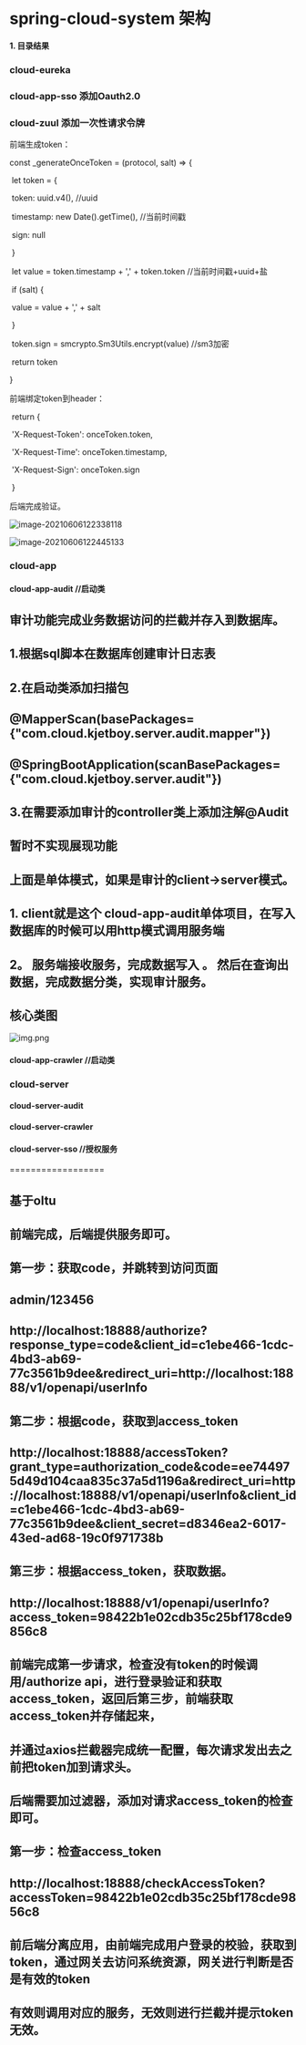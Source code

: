 # spring-cloud-system 架构
**1. 目录结果**
### cloud-eureka
### cloud-app-sso 添加Oauth2.0
### cloud-zuul 添加一次性请求令牌

前端生成token：

const _generateOnceToken = (protocol, salt) => {

​    let token = {

​      token: uuid.v4(),  //uuid

​      timestamp: new Date().getTime(), //当前时间戳

​      sign: null

​    }

​    let value = token.timestamp + ',' + token.token //当前时间戳+uuid+盐

​    if (salt) {

​        value = value + ',' + salt

​    }

​    token.sign = smcrypto.Sm3Utils.encrypt(value)  //sm3加密

​    return token

}

前端绑定token到header：

​        return {

​            'X-Request-Token': onceToken.token,

​            'X-Request-Time': onceToken.timestamp,

​            'X-Request-Sign': onceToken.sign

​        }

后端完成验证。

![image-20210606122338118](assets/image-20210606122338118.png)

 ![image-20210606122445133](assets/image-20210606122445133.png)

### cloud-app
####   cloud-app-audit  //启动类
## 审计功能完成业务数据访问的拦截并存入到数据库。
## 1.根据sql脚本在数据库创建审计日志表
## 2.在启动类添加扫描包 
##  @MapperScan(basePackages= {"com.cloud.kjetboy.server.audit.mapper"})
##  @SpringBootApplication(scanBasePackages={"com.cloud.kjetboy.server.audit"})
## 3.在需要添加审计的controller类上添加注解@Audit
## 暂时不实现展现功能
## 上面是单体模式，如果是审计的client->server模式。
## 1. client就是这个 cloud-app-audit单体项目，在写入数据库的时候可以用http模式调用服务端
## 2。 服务端接收服务，完成数据写入 。 然后在查询出数据，完成数据分类，实现审计服务。
## 核心类图
![img.png](img.png)
####   cloud-app-crawler //启动类
### cloud-server
####   cloud-server-audit
####   cloud-server-crawler
####   cloud-server-sso //授权服务
==================
## 基于oltu
## 
## 前端完成，后端提供服务即可。
## 第一步：获取code，并跳转到访问页面
## admin/123456
## http://localhost:18888/authorize?response_type=code&client_id=c1ebe466-1cdc-4bd3-ab69-77c3561b9dee&redirect_uri=http://localhost:18888/v1/openapi/userInfo
## 
## 
## 第二步：根据code，获取到access_token
## http://localhost:18888/accessToken?grant_type=authorization_code&code=ee744975d49d104caa835c37a5d1196a&redirect_uri=http://localhost:18888/v1/openapi/userInfo&client_id=c1ebe466-1cdc-4bd3-ab69-77c3561b9dee&client_secret=d8346ea2-6017-43ed-ad68-19c0f971738b
##
##
## 第三步：根据access_token，获取数据。
## http://localhost:18888/v1/openapi/userInfo?access_token=98422b1e02cdb35c25bf178cde9856c8
## 前端完成第一步请求，检查没有token的时候调用/authorize api，进行登录验证和获取access_token，返回后第三步，前端获取access_token并存储起来，
## 并通过axios拦截器完成统一配置，每次请求发出去之前把token加到请求头。
## 后端需要加过滤器，添加对请求access_token的检查即可。
## 第一步：检查access_token
## http://localhost:18888/checkAccessToken?accessToken=98422b1e02cdb35c25bf178cde9856c8
## 前后端分离应用，由前端完成用户登录的校验，获取到token，通过网关去访问系统资源，网关进行判断是否是有效的token
## 有效则调用对应的服务，无效则进行拦截并提示token无效。

